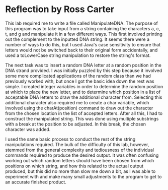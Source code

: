 # Reflection by Ross Carter

This lab required me to write a file called ManipulateDNA. The purpose of this
program was to take input from a string containing the characters a, c, t, and g
and manipulate it in a few different ways. This first involved printing out the
complement to the inputted DNA string. It seems there were a number of ways to
do this, but I used Java's case sensitivity to ensure that letters would not be
switched back to their original form accidentally, and used a toLowerCase
string manipulation to restore the string's format.

The next task was to insert a random DNA letter at a random position in the DNA
strand provided. I was initially puzzled by this step because it involved some
more complicated applications of the random class than we had previously worked
with, but once I got the basic idea down the rest was simple. I created integer
variables in order to determine the random position at which to place the new
letter, and to determine which position in a list of acceptable DNA letters to
draw the additional character from. Selecting this additional character also
required me to create a char variable, which involved using the
charAt(position) command to draw out the character from the chosen location in
the list of accepted letters. After all this, I had to construct the
manipulated string. This was done using multiple substrings with a break at the
position to be adjusted. In this break, the chosen character was added.

I used the same basic process to conduct the rest of the string manipulations
required. The bulk of the difficulty of this lab, however, stemmed
from the general complexity and tediousness of the individual commands required
to produce the desired output. It was often confusing working out which
random letters should have been chosen from which positions on which string,
and how this related to the actual output produced, but this did no more than
slow me down a bit, as I was able to experiment with and make many small
adjustments to the program to get to an accurate finished product.
